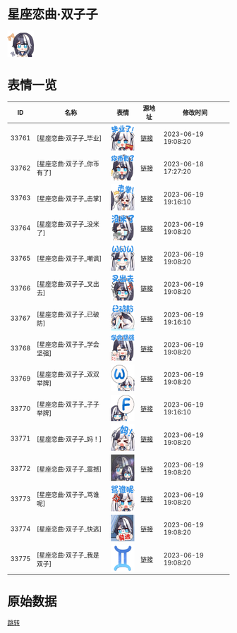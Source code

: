 # 星座恋曲·双子子

<img src="./cover.png" height="60" alt="cover" />

# 表情一览

|ID|名称|表情|源地址|修改时间|
|----|----|----|----|----|
|33761|[星座恋曲·双子子_毕业]|<img src="./pic/033761_%5B星座恋曲·双子子_毕业%5D.png" height="60" alt="毕业"/>|[链接](https://i0.hdslb.com/bfs/garb/6ff5815fbc5c564f716375f61fb19f0c360a786b.png)|2023-06-19 19:08:20|
|33762|[星座恋曲·双子子_你币有了]|<img src="./pic/033762_%5B星座恋曲·双子子_你币有了%5D.png" height="60" alt="你币有了"/>|[链接](https://i0.hdslb.com/bfs/garb/001f855f9fc4d004db4cce2dc7ccea6c4e3a7d6a.png)|2023-06-18 17:27:20|
|33763|[星座恋曲·双子子_击掌]|<img src="./pic/033763_%5B星座恋曲·双子子_击掌%5D.png" height="60" alt="击掌"/>|[链接](https://i0.hdslb.com/bfs/garb/3ae9f248aff555f271bbd4b1ff20cb2126972355.png)|2023-06-19 19:16:10|
|33764|[星座恋曲·双子子_没米了]|<img src="./pic/033764_%5B星座恋曲·双子子_没米了%5D.png" height="60" alt="没米了"/>|[链接](https://i0.hdslb.com/bfs/garb/516bd4746c633bf3d79daac32b7e7a20783b0095.png)|2023-06-19 19:08:20|
|33765|[星座恋曲·双子子_嘲讽]|<img src="./pic/033765_%5B星座恋曲·双子子_嘲讽%5D.png" height="60" alt="嘲讽"/>|[链接](https://i0.hdslb.com/bfs/garb/bb4b3ef802a954e5e99cfe1edd9caacd537df076.png)|2023-06-19 19:08:20|
|33766|[星座恋曲·双子子_叉出去]|<img src="./pic/033766_%5B星座恋曲·双子子_叉出去%5D.png" height="60" alt="叉出去"/>|[链接](https://i0.hdslb.com/bfs/garb/642725c54c19916d72e446bf484f2bfce498adbb.png)|2023-06-19 19:08:20|
|33767|[星座恋曲·双子子_已破防]|<img src="./pic/033767_%5B星座恋曲·双子子_已破防%5D.png" height="60" alt="已破防"/>|[链接](https://i0.hdslb.com/bfs/garb/1ff43538586657fed13f4648683d7f0140010b6a.png)|2023-06-19 19:16:10|
|33768|[星座恋曲·双子子_学会坚强]|<img src="./pic/033768_%5B星座恋曲·双子子_学会坚强%5D.png" height="60" alt="学会坚强"/>|[链接](https://i0.hdslb.com/bfs/garb/96c2b30a763b3ebdf369c36ed426e0d92d44308f.png)|2023-06-19 19:08:20|
|33769|[星座恋曲·双子子_双双举牌]|<img src="./pic/033769_%5B星座恋曲·双子子_双双举牌%5D.png" height="60" alt="双双举牌"/>|[链接](https://i0.hdslb.com/bfs/garb/a989aa2c92231f897ee21b70c10e6620dabdf243.png)|2023-06-19 19:08:20|
|33770|[星座恋曲·双子子_子子举牌]|<img src="./pic/033770_%5B星座恋曲·双子子_子子举牌%5D.png" height="60" alt="子子举牌"/>|[链接](https://i0.hdslb.com/bfs/garb/53741e08260aa784c5ce82d023914e4b3207d615.png)|2023-06-19 19:16:10|
|33771|[星座恋曲·双子子_妈！]|<img src="./pic/033771_%5B星座恋曲·双子子_妈！%5D.png" height="60" alt="妈！"/>|[链接](https://i0.hdslb.com/bfs/garb/9bbb43065e82421a7416e3dbe00106ba476b1a0a.png)|2023-06-19 19:08:20|
|33772|[星座恋曲·双子子_震撼]|<img src="./pic/033772_%5B星座恋曲·双子子_震撼%5D.png" height="60" alt="震撼"/>|[链接](https://i0.hdslb.com/bfs/garb/8b96ccc6791f6bdc7dad194f2e0d261103c536af.png)|2023-06-19 19:08:20|
|33773|[星座恋曲·双子子_骂谁呢]|<img src="./pic/033773_%5B星座恋曲·双子子_骂谁呢%5D.png" height="60" alt="骂谁呢"/>|[链接](https://i0.hdslb.com/bfs/garb/38e803ba959db217b010952f7f763b9d02c29fc5.png)|2023-06-19 19:08:20|
|33774|[星座恋曲·双子子_快逃]|<img src="./pic/033774_%5B星座恋曲·双子子_快逃%5D.png" height="60" alt="快逃"/>|[链接](https://i0.hdslb.com/bfs/garb/9b28f0f45282e368371d40d3a9dede950e497aea.png)|2023-06-19 19:08:20|
|33775|[星座恋曲·双子子_我是双子]|<img src="./pic/033775_%5B星座恋曲·双子子_我是双子%5D.png" height="60" alt="我是双子"/>|[链接](https://i0.hdslb.com/bfs/garb/3db04881660edd7400a83ebe3d8be86af440d45a.png)|2023-06-19 19:08:20|

# 原始数据

[跳转](./raw.json)

